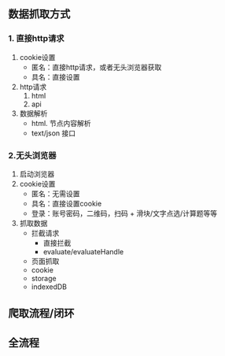 


## 数据抓取方式

### 1. 直接http请求
1. cookie设置
    * 匿名：直接http请求，或者无头浏览器获取
    * 具名：直接设置
2. http请求
   1. html
   2. api
3. 数据解析
   * html. 节点内容解析
   * text/json 接口


### 2.无头浏览器
1. 启动浏览器
2. cookie设置
    * 匿名：无需设置
    * 具名：直接设置cookie
    * 登录：账号密码，二维码，扫码 + 滑块/文字点选/计算题等等
3. 抓取数据
   * 拦截请求
     * 直接拦截
     * evaluate/evaluateHandle
   * 页面抓取
   * cookie
   * storage
   * indexedDB

## 爬取流程/闭环


## 全流程
